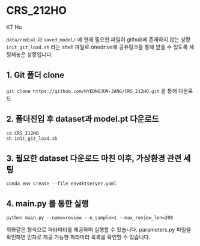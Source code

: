 # CRS_212HO
KT Ho 

`data/redial` 과 `saved_model/` 에 현재 필요한 파일이 github에 존재하지 않는 상황
`init_git_load.sh` 라는 shell 파일로 onedrive에 공유링크를 통해 받을 수 있도록 세팅해놓은 상황입니다.

## 1. Git 폴더 clone
`git clone https://github.com/HYEONGJUN-JANG/CRS_212HO.git` 을 통해 다운로드

## 2. 폴더진입 후 dataset과 model.pt 다운로드
``` shell
cd CRS_212HO
sh init_git_load.sh
```
## 3. 필요한 dataset 다운로드 마친 이후, 가상환경 관련 세팅
```shell
conda env create --file env4ktserver.yaml 
```

## 4. main.py 를 통한 실행
```shell
python main.py --name=review --n_sample=1 --max_review_len=200 
```
위와같은 형식으로 파라미터를 제공하며 실행할 수 있습니다. 
parameters.py 파일을 확인하면 인자로 제공 가능한 파라미터 목록을 확인할 수 있습니다.

